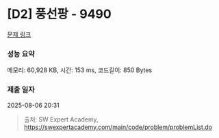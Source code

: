 # [D2] 풍선팡 - 9490 

[문제 링크](https://swexpertacademy.com/main/code/problem/problemDetail.do?contestProbId=AXAerAPaVXMDFARP) 

### 성능 요약

메모리: 60,928 KB, 시간: 153 ms, 코드길이: 850 Bytes

### 제출 일자

2025-08-06 20:31



> 출처: SW Expert Academy, https://swexpertacademy.com/main/code/problem/problemList.do